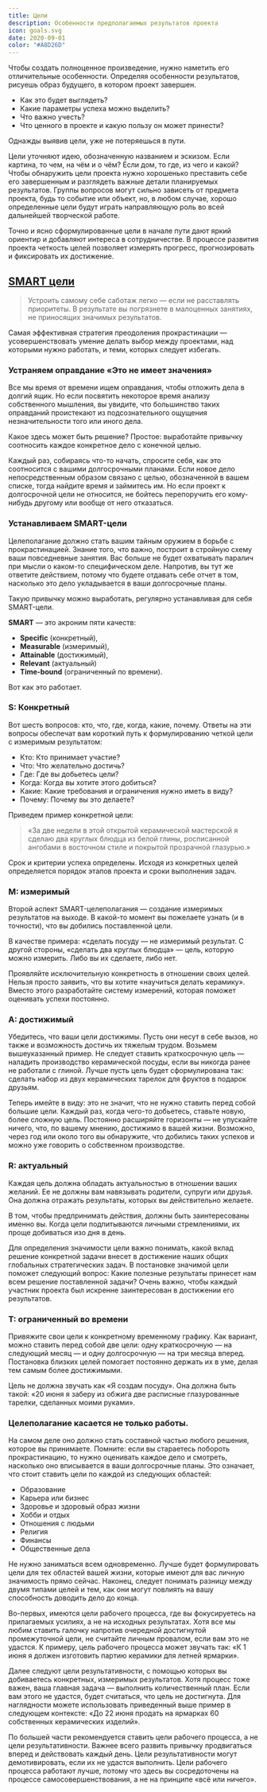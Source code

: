 ```yaml
---
title: Цели
description: Особенности предполагаемых результатов проекта
icon: goals.svg
date: 2020-09-01
color: "#A8D26D"
---
```


Чтобы создать полноценное произведение, нужно наметить его отличительные особенности. Определяя особенности результатов, рисуешь образ будущего, в котором проект завершен.

- Как это будет выглядеть?
- Какие параметры успеха можно выделить?
- Что важно учесть?
- Что ценного в проекте и какую пользу он может принести?

Однажды выявив цели, уже не потеряешься в пути.

Цели уточняют идею, обозначенную названием и эскизом. Если картина, то чем, на чём и о чём? Если дом, то где, из чего и какой? Чтобы обнаружить цели проекта нужно хорошенько преставить себе его завершенным и разглядеть важные детали планируемых результатов. Группы вопросов могут сильно зависеть от предмета проекта, будь то событие или объект, но, в любом случае, хорошо определенные цели будут играть направляющую роль во всей дальнейшей творческой работе.

Точно и ясно сформулированные цели в начале пути дают яркий ориентир и добавляют интереса в сотрудничестве. В процессе развития проекта четкость целей позволяет измерять прогресс, прогнозировать и фиксировать их достижение.

## [SMART цели](https://psixologiya.org/socialnaya/samorazvitie/2349-smart-celi.html)

> Устроить самому себе саботаж легко — если не расставлять приоритеты. В результате вы погрязнете в малоценных занятиях, не приносящих значимых результатов.

Самая эффективная стратегия преодоления прокрастинации — усовершенствовать умение делать выбор между проектами, над которыми нужно работать, и теми, которых следует избегать.

### Устраняем оправдание «Это не имеет значения»

Все мы время от времени ищем оправдания, чтобы отложить дела в долгий ящик. Но если посвятить некоторое время анализу собственного мышления, вы увидите, что большинство таких оправданий проистекают из подсознательного ощущения незначительности того или иного дела.

Какое здесь может быть решение? Простое: выработайте привычку соотносить каждое конкретное дело с конечной целью.

Каждый раз, собираясь что-то начать, спросите себя, как это соотносится с вашими долгосрочными планами. Если новое дело непосредственным образом связано с целью, обозначенной в вашем списке, тогда найдите время и займитесь им. Но если проект к долгосрочной цели не относится, не бойтесь перепоручить его кому-нибудь другому или вообще от него отказаться.

### Устанавливаем SMART-цели

Целеполагание должно стать вашим тайным оружием в борьбе с прокрастинацией. Знание того, что важно, построит в стройную схему ваши повседневные занятия. Вас больше не будет охватывать паралич при мысли о каком-то специфическом деле. Напротив, вы тут же ответите действием, потому что будете отдавать себе отчет в том, насколько это дело укладывается в ваши долгосрочные планы.

Такую привычку можно выработать, регулярно устанавливая для себя SMART-цели.

**SMART** — это акроним пяти качеств:

- **Specific** (конкретный),
- **Measurable** (измеримый),
- **Attainable** (достижимый),
- **Relevant** (актуальный)
- **Time-bound** (ограниченный по времени).

Вот как это работает.

### S: Конкретный

Вот шесть вопросов: кто, что, где, когда, какие, почему. Ответы на эти вопросы обеспечат вам короткий путь к формулированию четкой цели с измеримым результатом:

- Кто: Кто принимает участие?
- Что: Что желательно достичь?
- Где: Где вы добьетесь цели?
- Когда: Когда вы хотите этого добиться?
- Какие: Какие требования и ограничения нужно иметь в виду?
- Почему: Почему вы это делаете?

Приведем пример конкретной цели:

> «За две недели в этой открытой керамической мастерской я сделаю два круглых блюдца из белой глины, росписанной ангобами в восточном стиле и покрытой прозрачной глазурью.»

Срок и критерии успеха определены. Исходя из конкретных целей определяется порядок этапов проекта и сроки выполнения задач.

### M: измеримый

Второй аспект SMART-целеполагания — создание измеримых результатов на выходе. В какой-то момент вы пожелаете узнать (и в точности), что вы добились поставленной цели.

В качестве примера: «сделать посуду — не измеримый результат. С другой стороны, «сделать два круглых блюдца» — цель, которую можно измерить. Либо вы их сделаете, либо нет.

Проявляйте исключительную конкретность в отношении своих целей. Нельзя просто заявить, что вы хотите «научиться делать керамику». Вместо этого разработайте систему измерений, которая поможет оценивать успехи постоянно.

### A: достижимый

Убедитесь, что ваши цели достижимы. Пусть они несут в себе вызов, но также и возможность достичь их тяжелым трудом. Возьмем вышеуказанный пример. Не следует ставить краткосрочную цель — наладить производство керамической посуды, если вы никогда ранее не работали с глиной. Лучше пусть цель будет сформулирована так: сделать набор из двух керамических тарелок для фруктов в подарок друзьям.

Теперь имейте в виду: это не значит, что не нужно ставить перед собой большие цели. Каждый раз, когда чего-то добьетесь, ставьте новую, более сложную цель. Постоянно расширяйте горизонты — не упускайте ничего, что, по вашему мнению, достижимо в вашей жизни. Возможно, через год или около того вы обнаружите, что добились таких успехов и можно уже говорить о собственном производстве.

### R: актуальный

Каждая цель должна обладать актуальностью в отношении ваших желаний. Ее не должны вам навязывать родители, супруги или друзья. Она должна отражать результаты, которых вы действительно желаете.

В том, чтобы предпринимать действия, должны быть заинтересованы именно вы. Когда цели подпитываются личными стремлениями, их проще добиваться изо дня в день.

Для определения значимости цели важно понимать, какой вклад решение конкретной задачи внесет в достижение наших общих глобальных стратегических задач. В постановке значимой цели поможет следующий вопрос: Какие полезные результаты принесет нам всем решение поставленной задачи? Очень важно, чтобы каждый участник проекта был искренне заинтересован в достижении его результатов.

### T: ограниченный во времени

Привяжите свои цели к конкретному временному графику. Как вариант, можно ставить перед собой две цели: одну краткосрочную — на следующий месяц — и одну долгосрочную — на три месяца вперед. Постановка близких целей помогает постоянно держать их в уме, делая тем самым более достижимыми.

Цель не должна звучать как «Я создам посуду». Она должна быть такой: «20 июня я заберу из обжига две расписные глазурованные тарелки, сделанных моими руками».

### Целеполагание касается не только работы.

На самом деле оно должно стать составной частью любого решения, которое вы принимаете. Помните: если вы стараетесь побороть прокрастинацию, то нужно оценивать каждое дело и смотреть, насколько оно вписывается в ваши долгосрочные планы. Это означает, что стоит ставить цели по каждой из следующих областей:

- Образование
- Карьера или бизнес
- Здоровье и здоровый образ жизни
- Хобби и отдых
- Отношения с людьми
- Религия
- Финансы
- Общественные дела

Не нужно заниматься всем одновременно. Лучше будет формулировать цели для тех областей вашей жизни, которые имеют для вас личную значимость прямо сейчас. Наконец, следует понимать разницу между двумя типами целей и тем, как они могут повлиять на вашу способность доводить дело до конца.

Во-первых, имеются цели рабочего процесса, где вы фокусируетесь на прилагаемых усилиях, а не на исходных результатах. Хотя все мы любим ставить галочку напротив очередной достигнутой промежуточной цели, не считайте личным провалом, если вам это не удастся. К примеру, цель рабочего процесса может звучать так: «К 1 июня я должен изготовить партию керамики для летней ярмарки».

Далее следуют цели результативности, с помощью которых вы добиваетесь конкретных, измеримых результатов. Хотя процесс тоже важен, ваша главная задача — выполнить количественный план. Если вам этого не удастся, будет считаться, что цель не достигнута. Для наглядности можете использовать приведенный выше пример в следующем контексте: «До 22 июня продать на ярмарках 60 собственных керамических изделий».

По большей части рекомендуется ставить цели рабочего процесса, а не цели результативности. Важнее всего развить привычку продвигаться вперед и действовать каждый день. Цели результативности могут демотивировать, если их не удастся выполнить. Цели рабочего процесса работают лучше, потому что здесь вы сосредоточены на процессе самосовершенствования, а не на принципе «всё или ничего».
